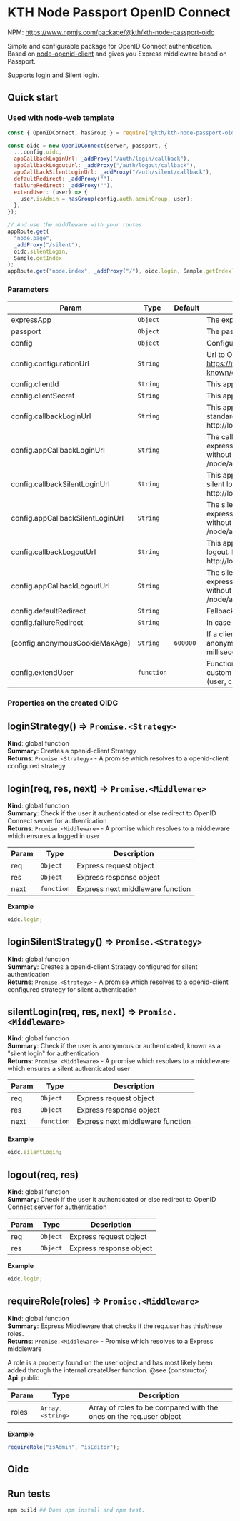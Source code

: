 # KTH Node Passport OpenID Connect

NPM: https://www.npmjs.com/package/@kth/kth-node-passport-oidc

Simple and configurable package for OpenID Connect authentication. Based on [node-openid-client](https://github.com/panva/node-openid-client) and gives you Express middleware based on Passport.

Supports login and Silent login.

## Quick start

### Used with node-web template

```js
const { OpenIDConnect, hasGroup } = require("@kth/kth-node-passport-oidc");

const oidc = new OpenIDConnect(server, passport, {
  ...config.oidc,
  appCallbackLoginUrl: _addProxy("/auth/login/callback"),
  appCallbackLogoutUrl: _addProxy("/auth/logout/callback"),
  appCallbackSilentLoginUrl: _addProxy("/auth/silent/callback"),
  defaultRedirect: _addProxy(""),
  failureRedirect: _addProxy(""),
  extendUser: (user) => {
    user.isAdmin = hasGroup(config.auth.adminGroup, user);
  },
});

// And use the middleware with your routes
appRoute.get(
  "node.page",
  _addProxy("/silent"),
  oidc.silentLogin,
  Sample.getIndex
);
appRoute.get("node.index", _addProxy("/"), oidc.login, Sample.getIndex);
```

### Parameters

| Param                            | Type                  | Default             | Description                                                                                                                                 |
| -------------------------------- | --------------------- | ------------------- | ------------------------------------------------------------------------------------------------------------------------------------------- |
| expressApp                       | <code>Object</code>   |                     | The express app instance                                                                                                                    |
| passport                         | <code>Object</code>   |                     | The passport instance                                                                                                                       |
| config                           | <code>Object</code>   |                     | Configuration object                                                                                                                        |
| config.configurationUrl          | <code>String</code>   |                     | Url to OpenID Connect server Example: https://myOpenIDServer.com/adfs/.well-known/openid-configuration                                      |
| config.clientId                  | <code>String</code>   |                     | This apps clientID                                                                                                                          |
| config.clientSecret              | <code>String</code>   |                     | This apps client secret                                                                                                                     |
| config.callbackLoginUrl          | <code>String</code>   |                     | This apps full URL to callback function for standard login. Example: http://localhost:3000/node/auth/login/callback                         |
| config.appCallbackLoginUrl       | <code>String</code>   |                     | The callback URL used for setting up the express route. Same as config.callbackUrl without host. Example: /node/auth/login/callback         |
| config.callbackSilentLoginUrl    | <code>String</code>   |                     | This apps full URL to callback function for silent login. Example: http://localhost:3000/node/auth/silent/callback                          |
| config.appCallbackSilentLoginUrl | <code>String</code>   |                     | The silent callback URL used for setting up the express route. Same as config.callbackUrl without host. Example: /node/auth/silent/callback |
| config.callbackLogoutUrl         | <code>String</code>   |                     | This apps full URL to callback function for logout. Example: http://localhost:3000/node/auth/silent/callback                                |
| config.appCallbackLogoutUrl      | <code>String</code>   |                     | The silent callback URL used for setting up the express route. Same as config.callbackUrl without host. Example: /node/auth/logout/callback |
| config.defaultRedirect           | <code>String</code>   |                     | Fallback if no next url is supplied to login                                                                                                |
| config.failureRedirect           | <code>String</code>   |                     | In case of error                                                                                                                            |
| [config.anonymousCookieMaxAge]   | <code>String</code>   | <code>600000</code> | If a client, on a silent login, is considered anonymous, this cookie lives this long (in milliseconds).                                     |
| config.extendUser                | <code>function</code> |                     | Function which gives you the possibility to add custom properties to the user object. Example: (user, claims) => { user.isAwesome = true }  |

### Properties on the created OIDC

<a name="loginStrategy"></a>

## loginStrategy() ⇒ <code>Promise.&lt;Strategy&gt;</code>

**Kind**: global function  
**Summary**: Creates a openid-client Strategy  
**Returns**: <code>Promise.&lt;Strategy&gt;</code> - A promise which resolves to a openid-client configured strategy  
<a name="login"></a>

## login(req, res, next) ⇒ <code>Promise.&lt;Middleware&gt;</code>

**Kind**: global function  
**Summary**: Check if the user it authenticated or else redirect to OpenID Connect server
for authentication  
**Returns**: <code>Promise.&lt;Middleware&gt;</code> - A promise which resolves to a middleware which ensures a logged in user

| Param | Type                  | Description                      |
| ----- | --------------------- | -------------------------------- |
| req   | <code>Object</code>   | Express request object           |
| res   | <code>Object</code>   | Express response object          |
| next  | <code>function</code> | Express next middleware function |

**Example**

```js
oidc.login;
```

<a name="loginSilentStrategy"></a>

## loginSilentStrategy() ⇒ <code>Promise.&lt;Strategy&gt;</code>

**Kind**: global function  
**Summary**: Creates a openid-client Strategy configured for silent authentication  
**Returns**: <code>Promise.&lt;Strategy&gt;</code> - A promise which resolves to a openid-client configured strategy for silent authentication  
<a name="silentLogin"></a>

## silentLogin(req, res, next) ⇒ <code>Promise.&lt;Middleware&gt;</code>

**Kind**: global function  
**Summary**: Check if the user is anonymous or authenticated, known as a "silent login"
for authentication  
**Returns**: <code>Promise.&lt;Middleware&gt;</code> - A promise which resolves to a middleware which ensures a silent authenticated user

| Param | Type                  | Description                      |
| ----- | --------------------- | -------------------------------- |
| req   | <code>Object</code>   | Express request object           |
| res   | <code>Object</code>   | Express response object          |
| next  | <code>function</code> | Express next middleware function |

**Example**

```js
oidc.silentLogin;
```

<a name="logout"></a>

## logout(req, res)

**Kind**: global function  
**Summary**: Check if the user it authenticated or else redirect to OpenID Connect server
for authentication

| Param | Type                | Description             |
| ----- | ------------------- | ----------------------- |
| req   | <code>Object</code> | Express request object  |
| res   | <code>Object</code> | Express response object |

**Example**

```js
oidc.login;
```

<a name="requireRole"></a>

## requireRole(roles) ⇒ <code>Promise.&lt;Middleware&gt;</code>

**Kind**: global function  
**Summary**: Express Middleware that checks if the req.user has this/these roles.  
**Returns**: <code>Promise.&lt;Middleware&gt;</code> - Promise which resolves to a Express middleware

A role is a property found on the user object and has most
likely been added through the internal createUser function. @see {constructor}  
**Api**: public

| Param | Type                              | Description                                                        |
| ----- | --------------------------------- | ------------------------------------------------------------------ |
| roles | <code>Array.&lt;string&gt;</code> | Array of roles to be compared with the ones on the req.user object |

**Example**

```js
requireRole("isAdmin", "isEditor");
```

## Oidc

## Run tests

```bash
npm build ## Does npm install and npm test.
```
